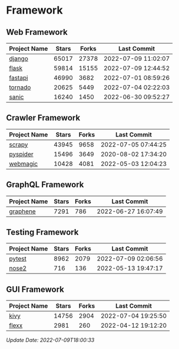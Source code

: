 # Framework

## Web Framework
| Project Name | Stars | Forks | Last Commit |
| ------------ | ----- | ----- | ----------- |
| [django](https://github.com/django/django) | 65017 | 27378 | 2022-07-09 11:02:07 |
| [flask](https://github.com/pallets/flask) | 59814 | 15155 | 2022-07-09 12:44:52 |
| [fastapi](https://github.com/tiangolo/fastapi) | 46990 | 3682 | 2022-07-01 08:59:26 |
| [tornado](https://github.com/tornadoweb/tornado) | 20625 | 5449 | 2022-07-04 02:22:03 |
| [sanic](https://github.com/sanic-org/sanic) | 16240 | 1450 | 2022-06-30 09:52:27 |

## Crawler Framework
| Project Name | Stars | Forks | Last Commit |
| ------------ | ----- | ----- | ----------- |
| [scrapy](https://github.com/scrapy/scrapy) | 43945 | 9658 | 2022-07-05 07:44:25 |
| [pyspider](https://github.com/binux/pyspider) | 15496 | 3649 | 2020-08-02 17:34:20 |
| [webmagic](https://github.com/code4craft/webmagic) | 10428 | 4081 | 2022-05-03 12:04:23 |

## GraphQL Framework
| Project Name | Stars | Forks | Last Commit |
| ------------ | ----- | ----- | ----------- |
| [graphene](https://github.com/graphql-python/graphene) | 7291 | 786 | 2022-06-27 16:07:49 |

## Testing Framework
| Project Name | Stars | Forks | Last Commit |
| ------------ | ----- | ----- | ----------- |
| [pytest](https://github.com/pytest-dev/pytest) | 8962 | 2079 | 2022-07-09 02:06:56 |
| [nose2](https://github.com/nose-devs/nose2) | 716 | 136 | 2022-05-13 19:47:17 |

## GUI Framework
| Project Name | Stars | Forks | Last Commit |
| ------------ | ----- | ----- | ----------- |
| [kivy](https://github.com/kivy/kivy) | 14756 | 2904 | 2022-07-04 19:25:50 |
| [flexx](https://github.com/flexxui/flexx) | 2981 | 260 | 2022-04-12 19:12:20 |

*Update Date: 2022-07-09T18:00:33*